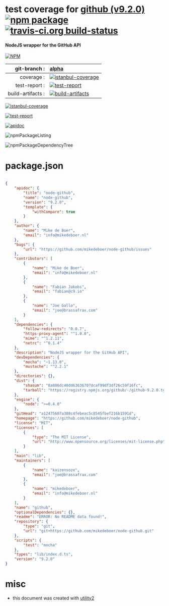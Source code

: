 # test coverage for  [github (v9.2.0)](https://github.com/mikedeboer/node-github)  [![npm package](https://img.shields.io/npm/v/npmtest-github.svg?style=flat-square)](https://www.npmjs.org/package/npmtest-github) [![travis-ci.org build-status](https://api.travis-ci.org/npmtest/node-npmtest-github.svg)](https://travis-ci.org/npmtest/node-npmtest-github)
#### NodeJS wrapper for the GitHub API

[![NPM](https://nodei.co/npm/github.png?downloads=true)](https://www.npmjs.com/package/github)

| git-branch : | [alpha](https://github.com/npmtest/node-npmtest-github/tree/alpha)|
|--:|:--|
| coverage : | [![istanbul-coverage](https://npmtest.github.io/node-npmtest-github/build/coverage.badge.svg)](https://npmtest.github.io/node-npmtest-github/build/coverage.html/index.html)|
| test-report : | [![test-report](https://npmtest.github.io/node-npmtest-github/build/test-report.badge.svg)](https://npmtest.github.io/node-npmtest-github/build/test-report.html)|
| build-artifacts : | [![build-artifacts](https://npmtest.github.io/node-npmtest-github/glyphicons_144_folder_open.png)](https://github.com/npmtest/node-npmtest-github/tree/gh-pages/build)|

[![istanbul-coverage](https://npmtest.github.io/node-npmtest-github/build/screenCapture.buildCustomOrg.browser.coverage.html.png)](https://npmtest.github.io/node-npmtest-github/build/coverage.html/index.html)

[![test-report](https://npmtest.github.io/node-npmtest-github/build/screenCapture.buildCustomOrg.browser.%252Fhome%252Ftravis%252Fbuild%252Fnpmtest%252Fnode-npmtest-github%252Ftmp%252Fbuild%252Ftest-report.html.png)](https://npmtest.github.io/node-npmtest-github/build/test-report.html)

[![apidoc](https://npmdoc.github.io/node-npmdoc-github/build/screenCapture.buildApidoc.browser.%252Fhome%252Ftravis%252Fbuild%252Fnpmdoc%252Fnode-npmdoc-github%252Ftmp%252Fbuild%252Fapidoc.html.png)](https://npmdoc.github.io/node-npmdoc-github/build/apidoc.html)

![npmPackageListing](https://npmtest.github.io/node-npmtest-github/build/screenCapture.npmPackageListing.svg)

![npmPackageDependencyTree](https://npmtest.github.io/node-npmtest-github/build/screenCapture.npmPackageDependencyTree.svg)



# package.json

```json

{
    "apidoc": {
        "title": "node-github",
        "name": "node-github",
        "version": "9.2.0",
        "template": {
            "withCompare": true
        }
    },
    "author": {
        "name": "Mike de Boer",
        "email": "info@mikedeboer.nl"
    },
    "bugs": {
        "url": "https://github.com/mikedeboer/node-github/issues"
    },
    "contributors": [
        {
            "name": "Mike de Boer",
            "email": "info@mikedeboer.nl"
        },
        {
            "name": "Fabian Jakobs",
            "email": "fabian@c9.io"
        },
        {
            "name": "Joe Gallo",
            "email": "joe@brassafrax.com"
        }
    ],
    "dependencies": {
        "follow-redirects": "0.0.7",
        "https-proxy-agent": "^1.0.0",
        "mime": "^1.2.11",
        "netrc": "^0.1.4"
    },
    "description": "NodeJS wrapper for the GitHub API",
    "devDependencies": {
        "mocha": "~1.13.0",
        "mustache": "^2.2.1"
    },
    "directories": {},
    "dist": {
        "shasum": "8a886dc40dd63636707dcaf99df3df26c59f16fc",
        "tarball": "https://registry.npmjs.org/github/-/github-9.2.0.tgz"
    },
    "engine": {
        "node": ">=0.4.0"
    },
    "gitHead": "a12475607a308c4febeac5c8545fbef216b1591d",
    "homepage": "https://github.com/mikedeboer/node-github",
    "license": "MIT",
    "licenses": [
        {
            "type": "The MIT License",
            "url": "http://www.opensource.org/licenses/mit-license.php"
        }
    ],
    "main": "lib",
    "maintainers": [
        {
            "name": "kaizensoze",
            "email": "joe@brassafrax.com"
        },
        {
            "name": "mikedeboer",
            "email": "info@mikedeboer.nl"
        }
    ],
    "name": "github",
    "optionalDependencies": {},
    "readme": "ERROR: No README data found!",
    "repository": {
        "type": "git",
        "url": "git+https://github.com/mikedeboer/node-github.git"
    },
    "scripts": {
        "test": "mocha"
    },
    "types": "lib/index.d.ts",
    "version": "9.2.0"
}
```



# misc
- this document was created with [utility2](https://github.com/kaizhu256/node-utility2)
